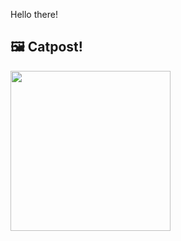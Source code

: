 Hello there!



## 🖼️ Catpost!

<sub>
    <img src="https://cdn2.thecatapi.com/images/cni.jpg" height="256">
</sub>

